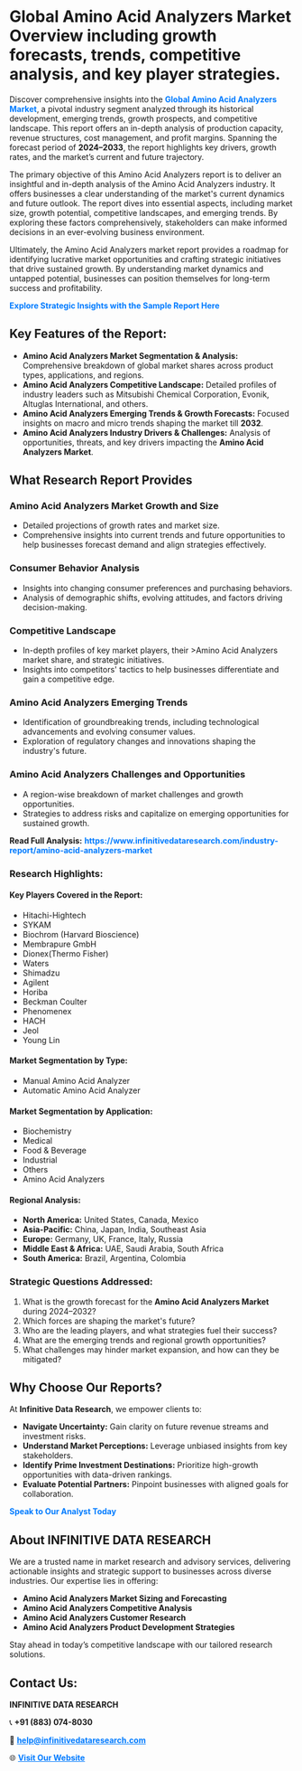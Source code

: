 <h1>Global Amino Acid Analyzers Market Overview including growth forecasts, trends, competitive analysis, and key player strategies.</h1>
<p>
Discover comprehensive insights into the 
<a href="https://www.infinitivedataresearch.com/industry-report/amino-acid-analyzers-market" rel="dofollow" style="color: #007BFF; text-decoration: none;"><strong>Global Amino Acid Analyzers Market</strong></a>, a pivotal industry segment analyzed through its historical development, emerging trends, growth prospects, and competitive landscape. This report offers an in-depth analysis of production capacity, revenue structures, cost management, and profit margins. Spanning the forecast period of <strong>2024–2033</strong>, the report highlights key drivers, growth rates, and the market’s current and future trajectory.
</p>
<p>
The primary objective of this Amino Acid Analyzers report is to deliver an insightful and in-depth analysis of the Amino Acid Analyzers industry. It offers businesses a clear understanding of the market's current dynamics and future outlook. The report dives into essential aspects, including market size, growth potential, competitive landscapes, and emerging trends. By exploring these factors comprehensively, stakeholders can make informed decisions in an ever-evolving business environment.
</p>
<p>
Ultimately, the Amino Acid Analyzers market report provides a roadmap for identifying lucrative market opportunities and crafting strategic initiatives that drive sustained growth. By understanding market dynamics and untapped potential, businesses can position themselves for long-term success and profitability.
</p>
<p>
<a href="https://www.infinitivedataresearch.com/request-sample/reportId=107658" style="color: #007BFF; text-decoration: none;"><strong>Explore Strategic Insights with the Sample Report Here</strong></a>
</p>

<h2>Key Features of the Report:</h2>
<ul>
<li><strong>Amino Acid Analyzers Market Segmentation & Analysis:</strong> Comprehensive breakdown of global market shares across product types, applications, and regions.</li>
<li><strong>Amino Acid Analyzers Competitive Landscape:</strong> Detailed profiles of industry leaders such as Mitsubishi Chemical Corporation, Evonik, Altuglas International, and others.</li>
<li><strong>Amino Acid Analyzers Emerging Trends & Growth Forecasts:</strong> Focused insights on macro and micro trends shaping the market till <strong>2032</strong>.</li>
<li><strong>Amino Acid Analyzers Industry Drivers & Challenges:</strong> Analysis of opportunities, threats, and key drivers impacting the <strong>Amino Acid Analyzers Market</strong>.</li>
</ul>

<h2>What Research Report Provides</h2>
<h3>Amino Acid Analyzers Market Growth and Size</h3>
<ul>
<li>Detailed projections of growth rates and market size.</li>
<li>Comprehensive insights into current trends and future opportunities to help businesses forecast demand and align strategies effectively.</li>
</ul>

<h3>Consumer Behavior Analysis</h3>
<ul>
<li>Insights into changing consumer preferences and purchasing behaviors.</li>
<li>Analysis of demographic shifts, evolving attitudes, and factors driving decision-making.</li>
</ul>

<h3>Competitive Landscape</h3>
<ul>
<li>In-depth profiles of key market players, their >Amino Acid Analyzers market share, and strategic initiatives.</li>
<li>Insights into competitors' tactics to help businesses differentiate and gain a competitive edge.</li>
</ul>

<h3>Amino Acid Analyzers Emerging Trends</h3>
<ul>
<li>Identification of groundbreaking trends, including technological advancements and evolving consumer values.</li>
<li>Exploration of regulatory changes and innovations shaping the industry's future.</li>
</ul>

<h3>Amino Acid Analyzers Challenges and Opportunities</h3>
<ul>
<li>A region-wise breakdown of market challenges and growth opportunities.</li>
<li>Strategies to address risks and capitalize on emerging opportunities for sustained growth.</li>
</ul>
<p><strong>Read Full Analysis:</strong> <a href="https://www.infinitivedataresearch.com/industry-report/amino-acid-analyzers-market" rel="dofollow" style="color: #007BFF; text-decoration: none;"><strong>https://www.infinitivedataresearch.com/industry-report/amino-acid-analyzers-market</strong></a></p>
<h3>Research Highlights:</h3>
<h4>Key Players Covered in the Report:</h4>
<ul><li>Hitachi-Hightech</li><li>SYKAM</li><li>Biochrom (Harvard Bioscience)</li><li>Membrapure GmbH</li><li>Dionex(Thermo Fisher)</li><li>Waters</li><li>Shimadzu</li><li>Agilent</li><li>Horiba</li><li>Beckman Coulter</li><li>Phenomenex</li><li>HACH</li><li>Jeol</li><li>Young Lin</li></ul>
<h4>Market Segmentation by Type:</h4>
<ul><li>Manual Amino Acid Analyzer</li><li>Automatic Amino Acid Analyzer</li></ul>
<h4>Market Segmentation by Application:</h4>
<ul><li>Biochemistry</li><li>Medical</li><li>Food &amp; Beverage</li><li>Industrial</li><li>Others</li><li>Amino Acid Analyzers</li></ul>

<h4>Regional Analysis:</h4>
<ul>
<li><strong>North America:</strong> United States, Canada, Mexico</li>
<li><strong>Asia-Pacific:</strong> China, Japan, India, Southeast Asia</li>
<li><strong>Europe:</strong> Germany, UK, France, Italy, Russia</li>
<li><strong>Middle East & Africa:</strong> UAE, Saudi Arabia, South Africa</li>
<li><strong>South America:</strong> Brazil, Argentina, Colombia</li>
</ul>

<h3>Strategic Questions Addressed:</h3>
<ol>
<li>What is the growth forecast for the <strong>Amino Acid Analyzers Market</strong> during 2024–2032?</li>
<li>Which forces are shaping the market's future?</li>
<li>Who are the leading players, and what strategies fuel their success?</li>
<li>What are the emerging trends and regional growth opportunities?</li>
<li>What challenges may hinder market expansion, and how can they be mitigated?</li>
</ol>

<h2>Why Choose Our Reports?</h2>
<p>At <strong>Infinitive Data Research</strong>, we empower clients to:</p>
<ul>
<li><strong>Navigate Uncertainty:</strong> Gain clarity on future revenue streams and investment risks.</li>
<li><strong>Understand Market Perceptions:</strong> Leverage unbiased insights from key stakeholders.</li>
<li><strong>Identify Prime Investment Destinations:</strong> Prioritize high-growth opportunities with data-driven rankings.</li>
<li><strong>Evaluate Potential Partners:</strong> Pinpoint businesses with aligned goals for collaboration.</li>
</ul>
<p><a href="https://www.infinitivedataresearch.com/industry-report/amino-acid-analyzers-market" rel="dofollow" style="color: #007BFF; text-decoration: none;"><strong>Speak to Our Analyst Today</strong></a></p>

<h2>About INFINITIVE DATA RESEARCH</h2>
<p>We are a trusted name in market research and advisory services, delivering actionable insights and strategic support to businesses across diverse industries. Our expertise lies in offering:</p>
<ul>
<li><strong>Amino Acid Analyzers Market Sizing and Forecasting</strong></li>
<li><strong>Amino Acid Analyzers Competitive Analysis</strong></li>
<li><strong>Amino Acid Analyzers Customer Research</strong></li>
<li><strong>Amino Acid Analyzers Product Development Strategies</strong></li>
</ul>
<p>Stay ahead in today’s competitive landscape with our tailored research solutions.</p>

<h2>Contact Us:</h2>
<p><strong>INFINITIVE DATA RESEARCH</strong></p>
<p>📞 <strong>+91 (883) 074-8030</strong></p>
<p>📧 <strong><a href="mailto:help@infinitivedataresearch.com" style="color: #007BFF;">help@infinitivedataresearch.com</a></strong></p>
<p>🌐 <strong><a href="https://www.infinitivedataresearch.com" rel="dofollow" style="color: #007BFF;">Visit Our Website</a></strong></p>